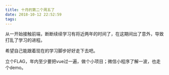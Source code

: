 ```yaml
---
title: 十月的第二个周五了
date: 2018-10-12 22:52:59
tags:
---
```


从一开始接触前端，断断续续学习有将近两年的时间了，在这期间出了意外，导致打乱了学习的进程。

希望自己能跟着现在的学习脚步好好走下去吧。

立个FLAG，年内至少要把vue过一遍，做个小项目；微信小程序了解一波，也走个demo。